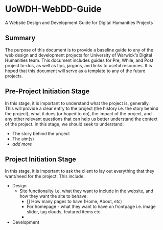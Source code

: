 # UoWDH-WebDD-Guide
A Website Design and Development Guide for Digital Humanities Projects

## Summary
The purpose of this document is to provide a baseline guide to any of the web design and development projects for University of Warwick's Digital Humanities team. This document includes guides for Pre, While, and Post project to-dos, as well as tips, jargons, and links to useful resources. It is hoped that this document will serve as a template to any of the future projects.

## Pre-Project Initiation Stage
In this stage, it is important to understand what the project is, generally. This will provide a clear entry to the project (the history i.e. the story behind the project), what it does (or hoped to do), the impact of the project, and any other relevant questions that can help us better understand the context of the project. In this stage, we should seek to understand:
* The story behind the project
* The aim(s)
* _add more_

## Project Initiation Stage
In this stage, it is important to ask the client to lay out everything that they want/need for the project. This include:
* Design
	* Site functionality i.e. what they want to include in the website, and how they want the site to behave:
		* [] How many pages to have (Home, About, etc)
		* For homepage - what they want to have on frontpage i.e. image slider, tag clouds, featured items etc.
		* 
* Development